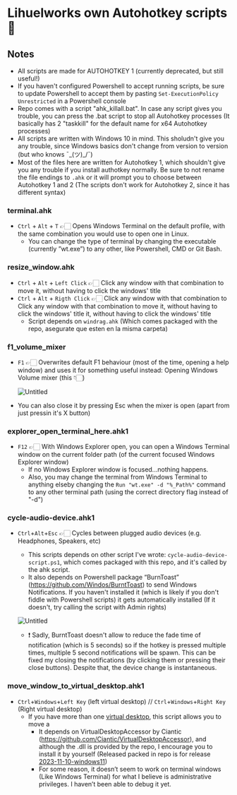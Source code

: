 # Lihuelworks own Autohotkey scripts 🚀

## Notes
- All scripts are made for AUTOHOTKEY 1 (currently deprecated, but still useful!)
- If you haven't configured Powershell to accept running scripts, be sure to update Powershell to accept them by pasting `Set-ExecutionPolicy Unrestricted` in a Powershell console
- Repo comes with a script "ahk_killall.bat". In case any script gives you trouble, you can press the .bat script to stop all Autohotkey processes (It basically has 2 "taskkill" for the default name for x64 Autohotkey processes)
- All scripts are written with Windows 10 in mind. This sholudn't give you any trouble, since Windows basics don't change from version to version (but who knows ¯\_(ツ)_/¯)
- Most of the files here are written for Autohotkey 1, which shouldn't give you any trouble if you install authotkey normally. Be sure to not rename the file endings to `.ahk` or it will prompt you to choose between Autohotkey 1 and 2 (The scripts don't work for Autohotkey 2, since it has different syntax)

### terminal.ahk
- `Ctrl` + `Alt` + `T` 👉🏻 Opens Windows Terminal on the default profile, with the same combination you would use to open one in Linux.
    - You can change the type of terminal by changing the executable (currently ”wt.exe”) to any other, like Powershell, CMD or Git Bash.

### resize_window.ahk
- `Ctrl` + `Alt` + `Left Click` 👉🏻 Click any window with that combination to move it, without having to click the windows' title
- `Ctrl` + `Alt` + `Rigth Click` 👉🏻 Click any window with that combination to Click any window with that combination to move it, without having to click the windows' title it, without having to click the windows' title
    - Script depends on `windrag.ahk` (Which comes packaged with the repo, asegurate que esten en la misma carpeta)

### f1_volume_mixer
- `F1` 👉🏻 Overwrites default F1 behaviour (most of the time, opening a help window) and uses it for something useful instead: Opening Windows Volume mixer (this 👇🏻)

    ![Untitled](https://imgur.com/m6tKFYO.png)

- You can also close it by pressing Esc when the mixer is open (apart from just pressin it's X button)

### explorer_open_terminal_here.ahk1

- `F12` 👉🏻 With Windows Explorer open, you can open a Windows Terminal window on the current folder path (of the current focused Windows Explorer window)
    - If no Windows Explorer window is focused...nothing happens.
    - Also, you may change the terminal from Windows Terminal to anything elseby changing the `Run "wt.exe" -d "%_Path%"` command to any other terminal path (using the correct directory flag instead of "-d")

### cycle-audio-device.ahk1

- `Ctrl`+`Alt`+`Esc` 👉🏻 Cycles between plugged audio devices (e.g. Headphones, Speakers, etc)
    - This scripts depends on other script I've wrote: `cycle-audio-device-script.ps1`, which comes packaged with this repo, and it's called by the ahk script.
    - It also depends on Powershell package “BurnToast” (https://github.com/Windos/BurntToast) to send Windows Notifications. If you haven't installed it (which is likely if you don't fiddle with Powershell scripts) it gets automatically installed (If it doesn't, try calling the script with Admin rights)
    
    ![Untitled](https://imgur.com/iQNqvle.png)

                
    - ❗ Sadly, BurntToast doesn't allow to reduce the fade time of notification (which is 5 seconds) so if the hotkey is pressed multiple times, multiple 5 second notifications will be spawn. This can be fixed my closing the notifications (by clicking them or pressing their close buttons). Despite that, the device change is instantaneous.

### move_window_to_virtual_desktop.ahk1
- `Ctrl`+`Windows`+`Left Key` (left virtual desktop) // `Ctrl`+`Windows`+`Right Key` (Right virtual desktop)
    - If you have more than one [virtual desktop](https://www.howtogeek.com/197625/how-to-use-virtual-desktops-in-windows-10/), this script allows you to move a
        - It depends on VirtualDesktopAccessor by Ciantic (https://github.com/Ciantic/VirtualDesktopAccessor), and although the .dll is provided by the repo, I encourage you to install it by yourself (Released packed in repo is for release [2023-11-10-windows11](https://github.com/Ciantic/VirtualDesktopAccessor/releases/tag/2023-11-10-windows11))
        - For some reason, it doesn’t seem to work on terminal windows (Like Windows Terminal) for what I believe is administrative privileges. I haven’t been able to debug it yet.